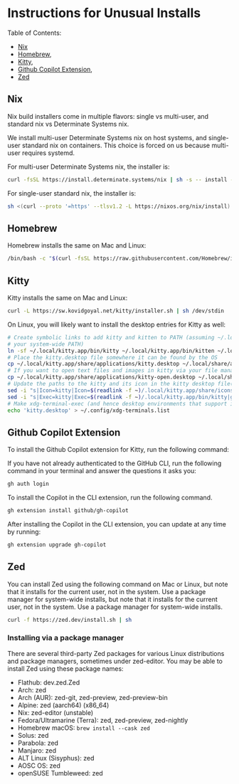 # Instructions for Unusual Installs

Table of Contents:

* [Nix](#nix)
* [Homebrew](#homebrew),
* [Kitty](#kitty),
* [Github Copilot Extension](#github-copilot-extension),
* [Zed](#zed)

## Nix

Nix build installers come in multiple flavors: single vs multi-user, and standard nix vs Determinate Systems nix.

We install multi-user Determinate Systems nix on host systems, and single-user standard nix on containers. This choice is forced on us because multi-user requires systemd.

For multi-user Determinate Systems nix, the installer is:

```bash
curl -fsSL https://install.determinate.systems/nix | sh -s -- install --determinate
```

For single-user standard nix, the installer is:

```bash
sh <(curl --proto '=https' --tlsv1.2 -L https://nixos.org/nix/install) --no-daemon
```

## Homebrew

Homebrew installs the same on Mac and Linux:

```bash
/bin/bash -c "$(curl -fsSL https://raw.githubusercontent.com/Homebrew/install/HEAD/install.sh)"
```

## Kitty

Kitty installs the same on Mac and Linux:

```bash
curl -L https://sw.kovidgoyal.net/kitty/installer.sh | sh /dev/stdin
```

On Linux, you will likely want to install the desktop entries for Kitty as well:

```bash
# Create symbolic links to add kitty and kitten to PATH (assuming ~/.local/bin is in
# your system-wide PATH)
ln -sf ~/.local/kitty.app/bin/kitty ~/.local/kitty.app/bin/kitten ~/.local/bin/
# Place the kitty.desktop file somewhere it can be found by the OS
cp ~/.local/kitty.app/share/applications/kitty.desktop ~/.local/share/applications/
# If you want to open text files and images in kitty via your file manager also add the kitty-open.desktop file
cp ~/.local/kitty.app/share/applications/kitty-open.desktop ~/.local/share/applications/
# Update the paths to the kitty and its icon in the kitty desktop file(s)
sed -i "s|Icon=kitty|Icon=$(readlink -f ~)/.local/kitty.app/share/icons/hicolor/256x256/apps/kitty.png|g" ~/.local/share/applications/kitty*.desktop
sed -i "s|Exec=kitty|Exec=$(readlink -f ~)/.local/kitty.app/bin/kitty|g" ~/.local/share/applications/kitty*.desktop
# Make xdg-terminal-exec (and hence desktop environments that support it use kitty)
echo 'kitty.desktop' > ~/.config/xdg-terminals.list
```

## Github Copilot Extension

To install the Github Copilot extension for Kitty, run the following command:

If you have not already authenticated to the GitHub CLI, run the following command in your terminal and answer the questions it asks you:

```bash
gh auth login
```

To install the Copilot in the CLI extension, run the following command.

```bash
gh extension install github/gh-copilot
```

After installing the Copilot in the CLI extension, you can update at any time by running:

```bash
gh extension upgrade gh-copilot
```

## Zed

You can install Zed using the following command on Mac or Linux, but note that it installs for the current user, not in the system. Use a package manager for system-wide installs, but note that it installs for the current user, not in the system. Use a package manager for system-wide installs.

```bash
curl -f https://zed.dev/install.sh | sh
```

### Installing via a package manager

There are several third-party Zed packages for various Linux distributions and package managers, sometimes under zed-editor. You may be able to install Zed using these package names:

* Flathub: dev.zed.Zed
* Arch: zed
* Arch (AUR): zed-git, zed-preview, zed-preview-bin
* Alpine: zed (aarch64) (x86_64)
* Nix: zed-editor (unstable)
* Fedora/Ultramarine (Terra): zed, zed-preview, zed-nightly
* Homebrew macOS: `brew install --cask zed`
* Solus: zed
* Parabola: zed
* Manjaro: zed
* ALT Linux (Sisyphus): zed
* AOSC OS: zed
* openSUSE Tumbleweed: zed
